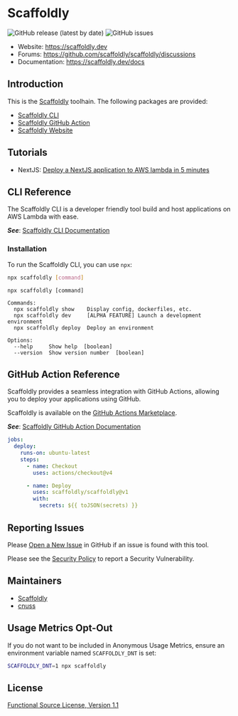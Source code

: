 # Scaffoldly

![GitHub release (latest by date)](https://img.shields.io/github/v/release/scaffoldly/scaffoldly?label=version) ![GitHub issues](https://img.shields.io/github/issues/scaffoldly/scaffoldly)

- Website: https://scaffoldly.dev
- Forums: https://github.com/scaffoldly/scaffoldly/discussions
- Documentation: https://scaffoldly.dev/docs

## Introduction

This is the [Scaffoldly](https://scaffoldly.dev) toolhain. The following packages are provided:

- [Scaffoldly CLI](https://scaffoldly.dev/docs/cli)
- [Scaffoldly GitHub Action](https://scaffoldly.dev/docs/gha)
- [Scaffoldly Website](https://scaffoldly.dev)

## Tutorials

- NextJS: [Deploy a NextJS application to AWS lambda in 5 minutes](https://scaffoldly.dev/docs/tutorials/nextjs)

## CLI Reference

The Scaffoldly CLI is a developer friendly tool build and host applications on AWS Lambda with ease.

_**See**_: [Scaffoldly CLI Documentation](https://scaffoldly.dev/docs/cli)

### Installation

To run the Scaffoldly CLI, you can use `npx`:

```bash
npx scaffoldly [command]
```

```
npx scaffoldly [command]

Commands:
  npx scaffoldly show    Display config, dockerfiles, etc.
  npx scaffoldly dev     [ALPHA FEATURE] Launch a development environment
  npx scaffoldly deploy  Deploy an environment

Options:
  --help     Show help  [boolean]
  --version  Show version number  [boolean]
```

## GitHub Action Reference

Scaffoldly provides a seamless integration with GitHub Actions, allowing you to deploy your applications using GitHub.

Scaffoldly is available on the [GitHub Actions Marketplace](https://github.com/marketplace/actions/scaffoldly).

_**See**_: [Scaffoldly GitHub Action Documentation](https://scaffoldly.dev/docs/gha)

```yaml
jobs:
  deploy:
    runs-on: ubuntu-latest
    steps:
      - name: Checkout
        uses: actions/checkout@v4

      - name: Deploy
        uses: scaffoldly/scaffoldly@v1
        with:
          secrets: ${{ toJSON(secrets) }}
```

## Reporting Issues

Please [Open a New Issue](https://github.com/scaffoldly/cli/issues/new/choose) in GitHub if an issue is found with this tool.

Please see the [Security Policy](SECURITY.md) to report a Security Vulnerability.

## Maintainers

- [Scaffoldly](https://github.com/scaffoldly)
- [cnuss](https://github.com/cnuss)

## Usage Metrics Opt-Out

If you do not want to be included in Anonymous Usage Metrics, ensure an environment variable named `SCAFFOLDLY_DNT` is set:

```bash
SCAFFOLDLY_DNT=1 npx scaffoldly
```

## License

[Functional Source License, Version 1.1](LICENSE.md)
